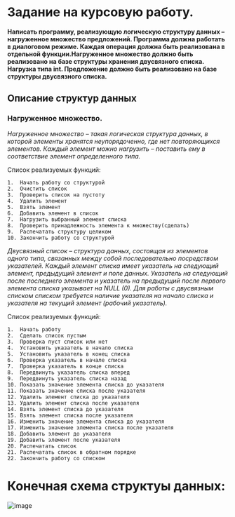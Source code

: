 # Задание на курсовую работу. 
**Написать программу, реализующую логическую структуру данных – нагруженное множество предложений. Программа должна работать в диалоговом режиме. Каждая операция должна быть реализована в отдельной функции.Нагруженное множество должно быть реализовано на базе структуры хранения двусвязного списка. Нагрузка типа int. 
Предложение должно быть реализовано на базе структуры двусвязного списка.**

## Описание структур данных 
 	
  ### Нагруженное множество. 
*Нагруженное множество – такая логическая структура данных, в которой элементы хранятся неупорядоченно, где нет повторяющихся элементов. Каждый элемент можно нагрузить – поставить ему в соответствие элемент определенного типа.*

Список реализуемых функций:  
``` 
1.	Начать работу со структурой
2.	Очистить список
3.	Проверить список на пустоту
4.	Удалить элемент
5.	Взять элемент
6.	Добавить элемент в список
7.	Нагрузить выбранный элемент списка
8.	Проверить принадлежность элемента к множеству(сделать)
9.	Распечатать структуру целиком
10.	Закончить работу со структурой
```
*Двусвязный список – структура данных, состоящая из элементов одного типа, связанных между собой последовательно посредством указателей. Каждый элемент списка имеет указатель на следующий элемент, предыдущий элемент и поле данных. Указатель на следующий после последнего элемента и указатель на предыдущий после первого элемента списка указывает на NULL (0). Для работы с двусвязным списком списком требуется наличие указателя на начало списка и указателя на текущий элемент (рабочий указатель).*

Список реализуемых функций: 
```
1.	Начать работу
2.	Сделать список пустым
3.	Проверка пуст список или нет
4.	Установить указатель в начало списка
5.	Установить указатель в конец списка
6.	Проверка указатель в начале списка
7.	Проверка указатель в конце списка
8.	Передвинуть указатель списка вперед
9.	Передвинуть указатель списка назад
10.	Показать значение элемента списка до указателя
11.	Показать значение списка после указателя
12.	Удалить элемент списка до указателя
13.	Удалить элемент списка после указателя
14.	Взять элемент списка до указателя
15.	Взять элемент списка после указателя
16.	Изменить значение элемента списка до указателя
17.	Изменить значение элемента списка после указателя
18.	Добавить элемент до указателя
19.	Добавить элемент после указателя
20.	Распечатать список
21.	Распечатать список в обратном порядке
22.	Закончить работу со списком
```
# Конечная схема структуы данных:
![image](https://user-images.githubusercontent.com/61456215/149352623-a28ec787-c278-4bd8-814c-fdacdae863f9.png)
